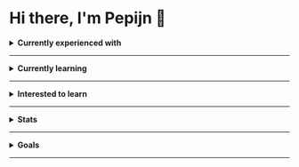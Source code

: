 # Hi there, I'm Pepijn 👋

<details>
<summary>
<b>Currently experienced with</b>
</summary>

### Languages

#### Programming Languages

![C#](https://img.shields.io/badge/-C%23-239120?style=flat-square&logo=csharp&logoColor=white)
![JavaScript](https://img.shields.io/badge/-JavaScript-F7DF1E?style=flat-square&logo=javascript&logoColor=black)
![Php](https://img.shields.io/badge/-Php-777BB4?style=flat-square&logo=php&logoColor=white)

#### Other Languages

![Html](https://img.shields.io/badge/-HTML5-E34F26?style=flat-square&logo=html5&logoColor=white)
![Css](https://img.shields.io/badge/-CSS3-1572B6?style=flat-square&logo=css3&logoColor=white)

### Frameworks

![C#](https://img.shields.io/badge/-WPF-239120?style=flat-square&logo=csharp&logoColor=white)
![Laravel](https://img.shields.io/badge/-Laravel-FF2D20?style=flat-square&logo=laravel&logoColor=white)

### Databases

![MySQL](https://img.shields.io/badge/-MySQL-015B85?style=flat-square&logo=mysql&logoColor=white)

### IDEs and text editors

![Visual Studio](https://img.shields.io/badge/-Visual%20Studio-5C2D91?style=flat-square&logo=visualstudio&logoColor=white)
![VS Code](https://img.shields.io/badge/-VS%20Code-007ACC?style=flat-square&logo=visualstudiocode&logoColor=white)

</details>

---

<details>
<summary>
<b>Currently learning</b>
</summary>

![Git](https://img.shields.io/badge/-Git-F05032?style=flat-square&logo=git&logoColor=white)
![Php](https://img.shields.io/badge/-Php-777BB4?style=flat-square&logo=php&logoColor=white)
![Laravel](https://img.shields.io/badge/-Laravel-FF2D20?style=flat-square&logo=laravel&logoColor=white)

</details>

---

<details>
<summary>
<b>Interested to learn</b>
</summary>

![Typescript](https://img.shields.io/badge/-Typescript-3178C6?style=flat-square&logo=typescript&logoColor=white)
</details>

---

<details>
<summary>
<b>Stats</b>
</summary>

<div>
<span><img width="400px" height="158px" src="https://github-readme-stats.vercel.app/api?username=ps230764&theme=github_dark&show_icons=true" alt="Stats ps230764 on Github" /></span>
<span><img width="260px" height="158px" src="https://github-readme-stats.vercel.app/api/top-langs/?username=ps230764&theme=github_dark&langs_count=10" alt="Most used languages ps230764 on Github" /></span>
</div>

### Including private contributions

<div>

<p><img src="https://github-readme-streak-stats.herokuapp.com/?user=ps230764&theme=dark" alt="tais993" /></p>
<span><img width="400px" height="158px" src="https://github-readme-stats.vercel.app/api?username=ps230764&theme=github_dark&show_icons=true&count_private=true"  alt="GitHub Stats including all private contributions"/></span>
</div>

</details>

---

<details>
<summary>
<b>Goals</b>
</summary>

### 2022

- [x] Test
- [ ] Test

### 2023

- [ ] This will become a goal eventually..
- [ ] Same for this one.
</details>

---

<!--
**PS230764/PS230764** is a ✨ _special_ ✨ repository because its `README.md` (this file) appears on your GitHub profile.

Here are some ideas to get you started:

- 🔭 I’m currently working on ...
- 🌱 I’m currently learning ...
- 👯 I’m looking to collaborate on ...
- 🤔 I’m looking for help with ...
- 💬 Ask me about ...
- 📫 How to reach me: ...
- 😄 Pronouns: ...
- ⚡ Fun fact: ...
-->